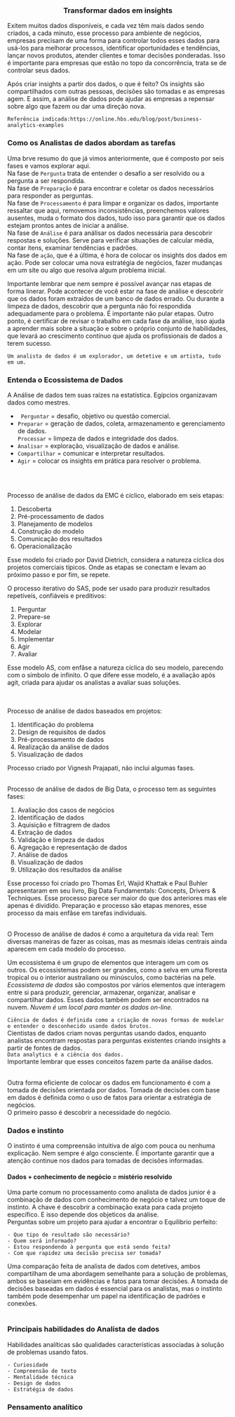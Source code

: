 ### <center> Transformar dados em insights </center>
<p>Exitem muitos dados disponíveis, e cada vez têm mais dados sendo criados, a cada minuto, esse processo para ambiente de negócios, empresas precisam de uma forma para controlar todos esses dados para usá-los para melhorar processos, identificar oportunidades e tendências, lançar novos produtos, atender clientes e tomar decisões ponderadas. Isso é importante para empresas que estão no topo da concorrência, trata se de controlar seus dados. <br> </p>

Após criar insights a partir dos dados, o que é feito? Os insights são compartilhados com outras pessoas, decisões são tomadas e as empresas agem. E assim, a análise de dados pode ajudar as empresas a repensar sobre algo que fazem ou dar uma direção nova.

```Referência indicada:https://online.hbs.edu/blog/post/business-analytics-examples```

### Como os Analistas de dados abordam as tarefas
Uma brve resumo do que já vimos anteriormente, que é composto por seis fases e vamos explorar aqui. <br>
Na fase de `Pergunta` trata de entender o desafio a ser resolvido ou a pergunta a ser respondida. <br>
Na fase de `Preparação` é para encontrar e coletar os dados necessários para responder as perguntas. <br>
Na fase de `Processamento` é para limpar e organizar os dados, importante ressaltar que aqui, removemos inconsistências, preenchemos valores ausentes, muda o formato dos dados, tudo isso para garantir que os dados estejam prontos antes de iniciar a análise. <br>
Na fase de `Análise` é para análisar os dados necessária para descobrir respostas e soluções. Serve para verificar situações de calcular média, contar itens, examinar tendências e padrões. <br>
Na fase de `ação`, que é a última, é hora de colocar os insights dos dados em ação. Pode ser colocar uma nova estratégia de negócios, fazer mudanças em um site ou algo que resolva algum problema inicial. <br>

Importante lembrar que nem sempre é possível avançar nas etapas de forma linerar. Pode acontecer de você estar na fase de análise e descobrir que os dados foram extraídos de um banco de dados errado. Ou durante a limpeza de dados, descobrir que a pergunta não foi respondida adequadamente para o problema.
É importante não pular etapas. Outro ponto, é certificar de revisar o trabalho em cada fase da análise, isso ajuda a aprender mais sobre a situação e sobre o próprio conjunto de habilidades, que levará ao crescimento contínuo que ajuda os profissionais de dados a terem sucesso.<br>

``Um analista de dados é um explorador, um detetive e um artista, tudo em um.`` <br>

### Entenda o Ecossistema de Dados
A Análise de dados tem suas raízes na estatística. Egípcios organizavam dados como mestres.<br>

- ``` Perguntar``` = desafio, objetivo ou questão comercial.
- ```Preparar``` = geração de dados, coleta, armazenamento e gerenciamento de dados.   
```Processar``` = limpeza de dados e integridade dos dados. 
- ```Analisar``` = exploração, visualização de dados e análise.
- ```Compartilhar``` = comunicar e interpretar resultados.
- ```Agir``` = colocar os insights em prática para resolver o problema.  <br>
<br>
<br>

Processo de análise de dados da EMC é cíclico, elaborado em seis etapas:

1. Descoberta 
2. Pré-processamento de dados
3. Planejamento de modelos 
4. Construção do modelo
5. Comunicação dos resultados 
6. Operacionalização 

Esse modelo foi criado por David Dietrich, considera a natureza cíclica dos projetos comerciais típicos. Onde as etapas se conectam e levam ao próximo passo e por fim, se repete.<br>

O processo iterativo do SAS, pode ser usado para produzir resultados repetíveis, confiáveis e preditivos:

1. Perguntar
2. Prepare-se
3. Explorar 
4. Modelar
5. Implementar
6. Agir 
7. Avaliar

Esse modelo AS, com enfâse a natureza cíclica do seu modelo, parecendo com o símbolo de infinito. O que difere esse modelo, é a avaliação após agit, criada para ajudar os analistas a avaliar suas soluções. <br>
<br>
<br>

Processo de análise de dados baseados em projetos: 

1. Identificação do problema
2. Design de requisitos de dados
3. Pré-processamento de dados
4. Realização da análise de dados
5. Visualização de dados

Processo criado por Vignesh Prajapati, não inclui algumas fases. <br>
<br>

Processo de análise de dados de Big Data, o processo tem as seguintes fases: 

1. Avaliação dos casos de negócios
2. Identificação de dados
3. Aquisição e filtragrem de dados 
4. Extração de dados
5. Validação e limpeza de dados
6. Agregação e representação de dados
7. Análise de dados
8. Visualização de dados
9. Utilização dos resultados da análise

Esse processo foi criado pro Thomas Erl, Wajid Khattak e Paul Buhler apresentaram em seu livro, Big Data Fundamentals: Concepts, Drivers & Techniques. Esse processo parece ser maior do que dos anteriores mas ele apenas é dividido. Preparação e processo são etapas menores, esse processo da mais enfâse em tarefas individuais.<br>
<br>

O Processo de análise de dados é como a arquitetura da vida real: Tem diversas maneiras de fazer as coisas, mas as mesmais ideias centrais ainda aparecem em cada modelo do processo.<br>

Um ecossistema é um grupo de elementos que interagem um com os outros. Os ecossistemas podem ser grandes, como a selva em uma floresta tropical ou o interior australiano ou minúsculos, como bactérias na pele.<br>
*Ecossistema de dados* são compostos por vários elementos que interagem entre si para produzir, gerenciar, armazenar, organizar, analisar e compartilhar dados. Esses dados também podem ser encontrados na nuvem. *Nuvem é um local para manter os dados on-line.*<br>

`Ciência de dados é definida como a criação de novas formas de modelar e entender o desconhecido usando dados brutos.` <br>
Cientistas de dados criam novas perguntas usando dados, enquanto analistas encontram respostas para perguntas existentes criando insights a partir de fontes de dados.<br>
`Data analytics é a ciência dos dados.`<br>
Importante lembrar que esses conceitos fazem parte da análise dados. <br> <br>

Outra forma eficiente de colocar os dados em funcionamento é com a tomada de decisões orientada por dados. Tomada de decisões com base em dados é definida como o uso de fatos para orientar a estratégia de negócios. <br>
O primeiro passo é descobrir a necessidade do negócio. 

### Dados e instinto 
O instinto é uma compreensão intuitiva de algo com pouca ou nenhuma explicação. Nem sempre é algo consciente. É importante garantir que a atenção continue nos dados para tomadas de decisões informadas. <br>

#### Dados + conhecimento de negócio = mistério resolvido 
Uma parte comum no processamento como analista de dados junior é a combinação de dados com conhecimento de negócio e talvez um toque de instinto. A chave é descobrir a combinação exata para cada projeto específico. E isso depende dos objeticos da análise. <br>
Perguntas sobre um projeto para ajudar a encontrar o Equilibrio perfeito: 
    
    - Que tipo de resultado são necessário?
    - Quem será informado?
    - Estou respondendo à pergunta que está sendo feita?
    - Com que rapidez uma decisão precisa ser tomada?

Uma comparação feita de analista de dados com detetives, ambos compartilham de uma abordagem semelhante para a solução de problemas, ambos se baseiam em evidências e fatos para tomar decisões. A tomada de decisões baseadas em dados é essencial para os analistas, mas o instinto também pode desempenhar um papel na identificação de padrões e conexões. <br> <br>

### Principais habilidades do Analista de dados
Habilidades analíticas são qualidades características associadas à solução de problemas usando fatos.<br>

    - Curiosidade
    - Compreensão de texto
    - Mentalidade técnica 
    - Design de dados
    - Estratégia de dados

### Pensamento analítico

